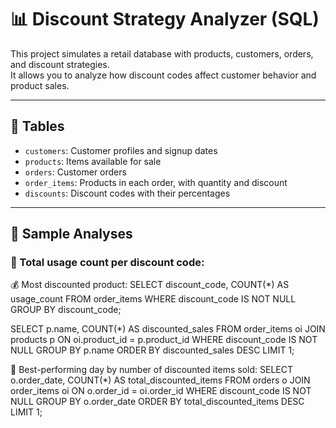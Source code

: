 # 📊 Discount Strategy Analyzer (SQL)

This project simulates a retail database with products, customers, orders, and discount strategies.  
It allows you to analyze how discount codes affect customer behavior and product sales.

---

## 📁 Tables

- `customers`: Customer profiles and signup dates  
- `products`: Items available for sale  
- `orders`: Customer orders  
- `order_items`: Products in each order, with quantity and discount  
- `discounts`: Discount codes with their percentages

---

## 📌 Sample Analyses

### 🧮 Total usage count per discount code:

💰 Most discounted product:
SELECT discount_code, COUNT(*) AS usage_count
FROM order_items
WHERE discount_code IS NOT NULL
GROUP BY discount_code;

SELECT p.name, COUNT(*) AS discounted_sales
FROM order_items oi
JOIN products p ON oi.product_id = p.product_id
WHERE discount_code IS NOT NULL
GROUP BY p.name
ORDER BY discounted_sales DESC
LIMIT 1;

📅 Best-performing day by number of discounted items sold:
SELECT o.order_date, COUNT(*) AS total_discounted_items
FROM orders o
JOIN order_items oi ON o.order_id = oi.order_id
WHERE discount_code IS NOT NULL
GROUP BY o.order_date
ORDER BY total_discounted_items DESC
LIMIT 1;

